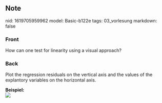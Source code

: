 ## Note
nid: 1619705959962
model: Basic-b122e
tags: 03_vorlesung
markdown: false

### Front
How can one test for linearity using a visual approach?

### Back
Plot the regression residuals on the vertical axis and the values of the explantory variables on the horizontal axis.<div>
</div><div><b>Beispiel:</b></div><div><img src="residual-plot.gif">
</div>
